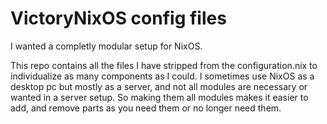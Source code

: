 # VictoryNixOS config files

I wanted a completly modular setup for NixOS. 

This repo contains all the files I have stripped from the configuration.nix to individualize as many components as I could. I sometimes use NixOS as a desktop pc but mostly as a server, and not all modules are necessary or wanted in a server setup. So making them all modules makes it easier to add, and remove parts as you need them or no longer need them.

